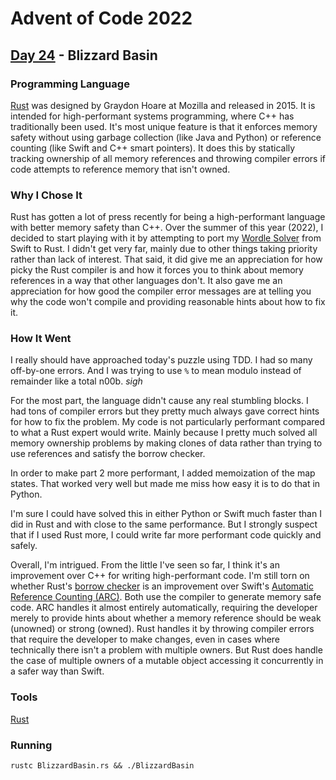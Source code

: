 # Advent of Code 2022
## [Day 24](https://adventofcode.com/2022/day/24) - Blizzard Basin

### Programming Language 

[Rust](https://en.wikipedia.org/wiki/Rust_(programming_language)) was designed by Graydon Hoare at Mozilla and released in 2015.
It is intended for high-performant systems programming, where C++ has traditionally been used.
It's most unique feature is that it enforces memory safety without using garbage collection (like Java and Python) or reference counting (like Swift and C++ smart pointers).
It does this by statically tracking ownership of all memory references and throwing compiler errors if code attempts to reference memory that isn't owned.

### Why I Chose It

Rust has gotten a lot of press recently for being a high-performant language with better memory safety than C++.
Over the summer of this year (2022), I decided to start playing with it by attempting to port my [Wordle Solver](https://github.com/SwampThingTom/wordle-solver) from Swift to Rust.
I didn't get very far, mainly due to other things taking priority rather than lack of interest.
That said, it did give me an appreciation for how picky the Rust compiler is and how it forces you to think about memory references in a way that other languages don't.
It also gave me an appreciation for how good the compiler error messages are at telling you why the code won't compile and providing reasonable hints about how to fix it.

### How It Went

I really should have approached today's puzzle using TDD.
I had so many off-by-one errors.
And I was trying to use `%` to mean modulo instead of remainder like a total n00b.
*sigh*

For the most part, the language didn't cause any real stumbling blocks.
I had tons of compiler errors but they pretty much always gave correct hints for how to fix the problem.
My code is not particularly performant compared to what a Rust expert would write.
Mainly because I pretty much solved all memory ownership problems by making clones of data rather than trying to use references and satisfy the borrow checker.

In order to make part 2 more performant, I added memoization of the map states.
That worked very well but made me miss how easy it is to do that in Python.

I'm sure I could have solved this in either Python or Swift much faster than I did in Rust and with close to the same performance.
But I strongly suspect that if I used Rust more, I could write far more performant code quickly and safely.

Overall, I'm intrigued.
From the little I've seen so far, I think it's an improvement over C++ for writing high-performant code.
I'm still torn on whether Rust's [borrow checker](https://doc.rust-lang.org/1.8.0/book/references-and-borrowing.html) is an improvement over Swift's [Automatic Reference Counting (ARC)](https://docs.swift.org/swift-book/LanguageGuide/AutomaticReferenceCounting.html).
Both use the compiler to generate memory safe code.
ARC handles it almost entirely automatically, requiring the developer merely to provide hints about whether a memory reference should be weak (unowned) or strong (owned).
Rust handles it by throwing compiler errors that require the developer to make changes, even in cases where technically there isn't a problem with multiple owners.
But Rust does handle the case of multiple owners of a mutable object accessing it concurrently in a safer way than Swift.

### Tools

[Rust](https://www.rust-lang.org/)

### Running

```
rustc BlizzardBasin.rs && ./BlizzardBasin
```
